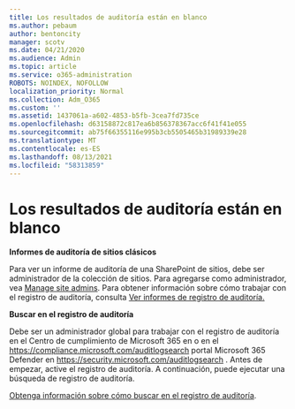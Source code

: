 ```yaml
---
title: Los resultados de auditoría están en blanco
ms.author: pebaum
author: bentoncity
manager: scotv
ms.date: 04/21/2020
ms.audience: Admin
ms.topic: article
ms.service: o365-administration
ROBOTS: NOINDEX, NOFOLLOW
localization_priority: Normal
ms.collection: Adm_O365
ms.custom: ''
ms.assetid: 1437061a-a602-4853-b5fb-3cea7fd735ce
ms.openlocfilehash: d63158872c817ea6b856378367acc6f41f41e055
ms.sourcegitcommit: ab75f66355116e995b3cb5505465b31989339e28
ms.translationtype: MT
ms.contentlocale: es-ES
ms.lasthandoff: 08/13/2021
ms.locfileid: "58313859"
---
```

# <a name="auditing-results-are-blank"></a>Los resultados de auditoría están en blanco

**Informes de auditoría de sitios clásicos**
  
Para ver un informe de auditoría de una SharePoint de sitios, debe ser administrador de la colección de sitios. Para agregarse como administrador, vea [Manage site admins](https://docs.microsoft.com/sharepoint/manage-site-collection-administrators). Para obtener información sobre cómo trabajar con el registro de auditoría, consulta [Ver informes de registro de auditoría.](https://support.microsoft.com/office/view-audit-log-reports-b37c5869-1b47-4a82-a30d-ea20070fe527)
  
**Buscar en el registro de auditoría**
  
Debe ser un administrador global para trabajar con el registro de auditoría en el Centro de cumplimiento de Microsoft 365 en o en el <https://compliance.microsoft.com/auditlogsearch> portal Microsoft 365 Defender en <https://security.microsoft.com/auditlogsearch> . Antes de empezar, active el registro de auditoría. A continuación, puede ejecutar una búsqueda de registro de auditoría.
  
[Obtenga información sobre cómo buscar en el registro de auditoría](https://docs.microsoft.com/microsoft-365/compliance/search-the-audit-log-in-security-and-compliance#search-the-audit-log).
